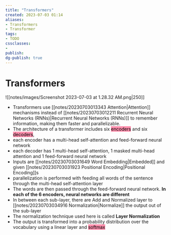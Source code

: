 ```yaml
---
title: "Transformers"
created: 2023-07-03 01:14
aliases: 
- Transformers
- Transformer
tags:
- TODO
cssclasses:
- 
publish:
dg-publish: true
---
```


<!-- 
tags: 
-->

<!--internal
parent:: [[]]
child:: [[]]
related:: [[]]
-->

<!--external
- [ ] [Assembly AI](https://www.youtube.com/@AssemblyAI)'s [Transformers for Beginners](https://www.youtube.com/watch?v=_UVfwBqcnbM)
-->

# Transformers

![[notes/images/Screenshot 2023-07-03 at 1.28.32 AM.png|250]]

- Transformers use [[notes/20230703013343 Attention|Attention]] mechanisms instead of  [[notes/20230703012211 Recurrent Neural Networks (RNNs)|Recurrent Neural Networks (RNNs)]] to remember information, making them faster and parallelizable.
- The architecture of a transformer includes six <mark style="background: #FF5582A6;">encoders</mark> and six <mark style="background: #FF5582A6;">decoders</mark>, 
- each encoder has a multi-head self-attention and feed-forward neural network
- each decoder has 1 multi-head self-attention, 1 masked multi-head attention and 1 feed-forward neural network
- Inputs are [[notes/20230703031649 Word Embedding|Embedded]] and given [[notes/20230703031923 Positional Encoding|Positional Encoding]]s
- parallelization is performed with feeding all words of the sentence through the multi-head self-attention layer
- The words are then passed through the feed-forward neural network. **In each of the 6 encoders, neural networks are different**
- In between each sub-layer, there are Add and Normalized layer to [[notes/20230703034916 Normalization|Normalize]] the output out of the sub-layer
- The normalization technique used here is called **Layer Normalization**
- The output is transformed into a probability distribution over the vocabulary using a linear layer and <mark style="background: #FF5582A6;">softmax</mark>